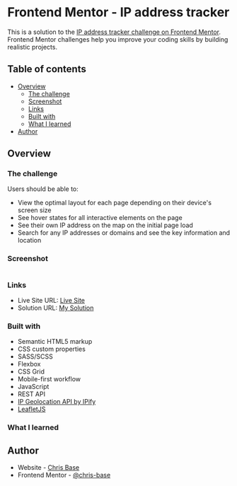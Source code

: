 # Frontend Mentor - IP address tracker

This is a solution to the [IP address tracker challenge on Frontend Mentor](https://www.frontendmentor.io/challenges/ip-address-tracker-I8-0yYAH0). Frontend Mentor challenges help you improve your coding skills by building realistic projects. 

## Table of contents

- [Overview](#overview)
  - [The challenge](#the-challenge)
  - [Screenshot](#screenshot)
  - [Links](#links)
  - [Built with](#built-with)
  - [What I learned](#what-i-learned)
- [Author](#author)

## Overview



### The challenge

Users should be able to:

- View the optimal layout for each page depending on their device's screen size
- See hover states for all interactive elements on the page
- See their own IP address on the map on the initial page load
- Search for any IP addresses or domains and see the key information and location

### Screenshot

![]()

### Links

- Live Site URL: [Live Site](https://chris-base.github.io/IP-Address-Tracker/)
- Solution URL: [My Solution]()

### Built with

- Semantic HTML5 markup
- CSS custom properties
- SASS/SCSS
- Flexbox
- CSS Grid
- Mobile-first workflow
- JavaScript
- REST API
- [IP Geolocation API by IPify](https://geo.ipify.org/)
- [LeafletJS](https://leafletjs.com/)

### What I learned



## Author

- Website - [Chris Base](https://github.com/chris-base)
- Frontend Mentor - [@chris-base](https://www.frontendmentor.io/profile/chris-base)
